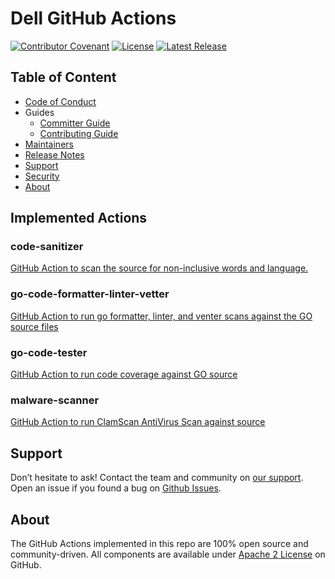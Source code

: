 <!--
Copyright (c) 2020 Dell Inc., or its subsidiaries. All Rights Reserved.

Licensed under the Apache License, Version 2.0 (the "License");
you may not use this file except in compliance with the License.
You may obtain a copy of the License at

    http://www.apache.org/licenses/LICENSE-2.0
-->
# Dell GitHub Actions

[![Contributor Covenant](https://img.shields.io/badge/Contributor%20Covenant-v2.0%20adopted-ff69b4.svg)](CODE_OF_CONDUCT.md)
[![License](https://img.shields.io/github/license/dell/common-github-actions)](LICENSE)
[![Latest Release](https://img.shields.io/github/v/release/dell/common-github-actions?label=latest&style=flat-square)](https://github.com/dell/common-github-actions/releases)

## Table of Content
- [Code of Conduct](./docs/CODE_OF_CONDUCT.md)
- Guides
  - [Committer Guide](./docs/COMMITTER_GUIDE.md)
  - [Contributing Guide](./docs/CONTRIBUTING.md)
- [Maintainers](./docs/MAINTAINERS.md)
- [Release Notes](./docs/RELEASE_NOTES.md)
- [Support](#support)
- [Security](./docs/SECURITY.md)
- [About](#About)

## Implemented Actions

### code-sanitizer
[GitHub Action to scan the source for non-inclusive words and language.](https://github.com/dell/common-github-actions/blob/main/code-sanitizer/README.md) 

### go-code-formatter-linter-vetter
[GitHub Action to run go formatter, linter, and venter scans against the GO source files](https://github.com/dell/common-github-actions/blob/main/go-code-formatter-linter-vetter/README.md)

### go-code-tester
[GitHub Action to run code coverage against GO source](https://github.com/dell/common-github-actions/blob/main/go-code-tester/README.md)

### malware-scanner
[GitHub Action to run ClamScan AntiVirus Scan against source](https://github.com/dell/common-github-actions/blob/main/malware-scanner/README.md)

## Support

Don’t hesitate to ask! Contact the team and community on [our support](./docs/SUPPORT.md).
Open an issue if you found a bug on [Github Issues](https://github.com/dell/common-github-actions/issues).

## About

The GitHub Actions implemented in this repo are 100% open source and community-driven. 
All components are available
under [Apache 2 License](https://www.apache.org/licenses/LICENSE-2.0.html) on GitHub.
